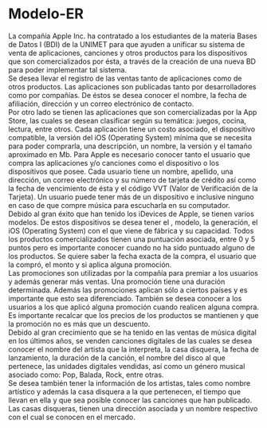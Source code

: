 # Modelo-ER
La compañía Apple Inc. ha contratado a los estudiantes de la materia Bases de Datos I (BDI) de la UNIMET para que ayuden a unificar su sistema de venta de aplicaciones, canciones y otros productos para los dispositivos que son comercializados por ésta, a través de la creación de una nueva BD para poder implementar tal sistema.	
Se desea llevar el registro de las ventas tanto de aplicaciones como de otros productos. Las aplicaciones son publicadas tanto por desarrolladores como por compañías. De éstos se desea conocer el nombre, la fecha de afiliación, dirección y un correo electrónico de contacto.		
Por otro lado se tienen las aplicaciones que son comercializadas por la App Store, las cuales se desean clasificar según su temática: juegos, cocina, lectura, entre otros. Cada aplicación tiene un costo asociado, el dispositivo compatible, la versión del iOS (Operating System) mínima que se necesita para poder comprarla, una descripción, un nombre, la versión y el tamaño aproximado en Mb. Para Apple es necesario conocer tanto el usuario que compra las aplicaciones y/o canciones como el dispositivo o los dispositivos que posee. Cada usuario tiene un nombre, apellido, una dirección, un correo electrónico y su número de tarjeta de crédito así como la fecha de vencimiento de ésta y el código VVT (Valor de Verificación de la Tarjeta). Un usuario puede tener más de un dispositivo e inclusive ninguno en caso de que compre música para escucharla en su computador.				
Debido al gran éxito que han tenido los iDevices de Apple, se tienen varios modelos. De estos dispositivos se desea tener el , modelo, la generación, el iOS (Operating System) con el que viene de fábrica y su capacidad. Todos los productos comercializados tienen una puntuación asociada, entre 0 y 5 puntos pero es importante conocer cuando no ha sido puntuado alguno de los productos. Se quiere saber la fecha exacta de la compra, el usuario que la compró, el monto y si aplica alguna promoción.					
Las promociones son utilizadas por la compañía para premiar a los usuarios y además generar más ventas. Una promoción tiene una duración determinada. Además las promociones aplican sólo a ciertos países y es importante que esto sea diferenciado. También se desea conocer a los usuarios a los que aplicó alguna promoción cuando realicen alguna compra. Es importante recalcar que los precios de los productos se mantienen y que la promoción no es más que un descuento.	
Debido al gran crecimiento que se ha tenido en las ventas de música digital en los últimos años, se venden canciones digitales de las cuales se desea conocer el nombre del artista que la interpreta, la casa disquera, la fecha de lanzamiento, la duración de la canción, el nombre del disco al que pertenece, las unidades digitales vendidas, así como un género musical asociado como: Pop, Balada, Rock, entre otras.	
Se desea también tener la información de los artistas, tales como nombre artístico y además la casa disquera a la que pertenecen, el tiempo que llevan en ella y que sea posible conocer las canciones que han publicado. Las casas disqueras, tienen una dirección asociada y un nombre respectivo con el cual se conocen en el mercado.
